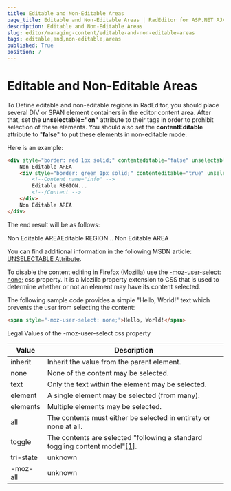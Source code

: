 ```yaml
---
title: Editable and Non-Editable Areas
page_title: Editable and Non-Editable Areas | RadEditor for ASP.NET AJAX Documentation
description: Editable and Non-Editable Areas
slug: editor/managing-content/editable-and-non-editable-areas
tags: editable,and,non-editable,areas
published: True
position: 7
---
```


# Editable and Non-Editable Areas

To Define editable and non-editable regions in RadEditor, you should place several DIV or SPAN element containers in the editor content area. After that, set the **unselectable="on"** attribute to their tags in order to prohibit selection of these elements. You should also set the **contentEditable** attribute to "**false**" to put these elements in non-editable mode.

Here is an example:

````HTML
<div style="border: red 1px solid;" contenteditable="false" unselectable="on">
	Non Editable AREA
	<div style="border: green 1px solid;" contenteditable="true" unselectable="off">
		<!--Content name="info" -->
		Editable REGION...
		<!--/Content -->
	</div>
	Non Editable AREA
</div>
````

The end result will be as follows:

 Non Editable AREAEditable REGION... Non Editable AREA 

You can find additional information in the following MSDN article: [UNSELECTABLE Attribute](http://msdn.microsoft.com/en-us/library/ms537840.aspx).

To disable the content editing in Firefox (Mozilla) use the [-moz-user-select: none;](http://developer.mozilla.org/en/docs/CSS:-moz-user-select) css property. It is a Mozilla property extension to CSS that is used to determine whether or not an element may have its content selected.

The following sample code provides a simple "Hello, World!" text which prevents the user from selecting the content:

````HTML
<span style="-moz-user-select: none;">Hello, World!</span>
````

Legal Values of the -moz-user-select css property


| Value | Description |
| ------ | ------ |
|inherit|Inherit the value from the parent element.|
|none|None of the content may be selected.|
|text|Only the text within the element may be selected.|
|element|A single element may be selected (from many).|
|elements|Multiple elements may be selected.|
|all|The contents must either be selected in entirety or none at all.|
|toggle|The contents are selected "following a standard toggling content model"[[1]](http://www.blooberry.com/indexdot/css/properties/extensions/nsextensions.htm).|
|tri-state|unknown|
|-moz-all|unknown|
